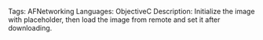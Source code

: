 Tags: AFNetworking
Languages: ObjectiveC
Description: Initialize the image with placeholder, then load the image from remote and set it after downloading.
